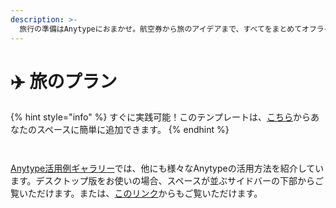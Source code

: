 ```yaml
---
description: >-
  旅行の準備はAnytypeにおまかせ。航空券から旅のアイデアまで、すべてをまとめてオフラインでも確認OK。もっと旅を満喫しましょう！
---
```


# ✈️ 旅のプラン

{% hint style="info" %}
すぐに実践可能！このテンプレートは、[こちら](https://gallery.any.coop/?experience=trip_planner)からあなたのスペースに簡単に追加できます。
{% endhint %}

<div><figure><img src="../../.gitbook/assets/screenshot-1 (4).png" alt=""><figcaption></figcaption></figure> <figure><img src="../../.gitbook/assets/screenshot-2 (3).png" alt=""><figcaption></figcaption></figure></div>

[Anytype活用例ギャラリー](../advanced/community/any-experience-gallery.md)では、他にも様々なAnytypeの活用方法を紹介しています。デスクトップ版をお使いの場合、スペースが並ぶサイドバーの下部からご覧いただけます。または、[このリンク](https://gallery.any.coop/)からもご覧いただけます。
